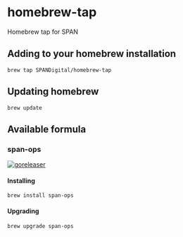 # homebrew-tap
Homebrew tap for SPAN

## Adding to your homebrew installation

```brew tap SPANDigital/homebrew-tap```

## Updating homebrew

``brew update``

## Available formula

### span-ops

[![goreleaser](https://github.com/SPANDigital/span-ops/actions/workflows/release.yml/badge.svg)](https://github.com/SPANDigital/span-ops/actions/workflows/release.yml)

#### Installing

``brew install span-ops``

#### Upgrading

``brew upgrade span-ops``
